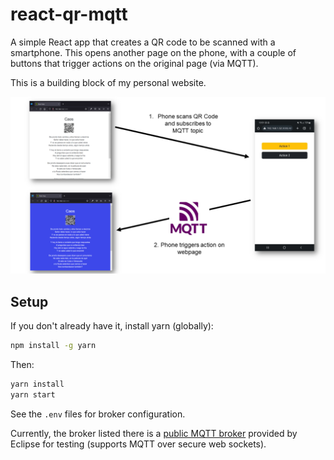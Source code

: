 # react-qr-mqtt

A simple React app that creates a QR code to be scanned with a smartphone. This opens another page on the phone, with a couple of buttons that trigger actions on the original page (via MQTT).

This is a building block of my personal website.

![](./figure.png)

## Setup
If you don't already have it, install yarn (globally): 
```bash
npm install -g yarn
```
Then:
```bash
yarn install
yarn start
```

See the `.env` files for broker configuration.

Currently, the broker listed there is a [public MQTT broker](https://mqtt.eclipseprojects.io/) provided by Eclipse for testing (supports MQTT over secure web sockets).
